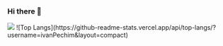 ### Hi there 👋

<!--
**ivanPechim/ivanPechim** is a ✨ _special_ ✨ repository because its `README.md` (this file) appears on your GitHub profile.

Here are some ideas to get you started:

- 🔭 I’m currently working on ...
- 🌱 I’m currently learning ...
- 👯 I’m looking to collaborate on ...
- 🤔 I’m looking for help with ...
- 💬 Ask me about ...
- 📫 How to reach me: ...
- 😄 Pronouns: ...
- ⚡ Fun fact: ...
-->
<picture>
  <source
    srcset="https://github-readme-stats.vercel.app/api?username=ivanPechim&show_icons=true&theme=dark"
    media="(prefers-color-scheme: dark)"
  />
  <source
    srcset="https://github-readme-stats.vercel.app/api?username=ivanPechim&show_icons=true"
    media="(prefers-color-scheme: light), (prefers-color-scheme: no-preference)"
  />
  <img src="https://github-readme-stats.vercel.app/api?username=ivanPechim&show_icons=true" />
</picture>
<!--
Card com linguagens mais utilizadas aqui
-->
![Top Langs](https://github-readme-stats.vercel.app/api/top-langs/?username=ivanPechim&layout=compact)
